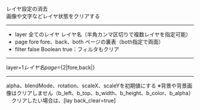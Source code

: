 レイヤ設定の消去  
画像や文字などレイヤ状態をクリアする

***
- layer		全てのレイヤ	レイヤ名（半角カンマ区切りで複数レイヤを指定可能）	
- page		fore	fore、back、both	ページの裏表（both指定で両面）
- filter		false	Boolean	true：フィルタもクリア

***
layer=${1{{レイヤ名}}} page=${2|fore,back|}

***
alpha、blendMode、rotation、scaleX、scaleYを初期値にする
※背景や背景画像はクリアしません（b_left、b_top、b_width、b_height、b_color、b_alpha） 　クリアしたい場合は、[lay back_clear=true]
